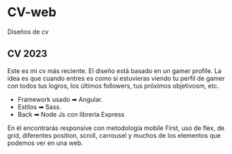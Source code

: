 # CV-web
Diseños de cv

## CV 2023

Este es mi cv más reciente. El diseño está basado en un gamer profile. La idea es que cuando entres es como si estuvieras viendo tu perfil de gamer con todos tus logros, los últimos followers, tus próximos objetivosm, etc.

- Framework usado ➡  Angular.
- Estilos ➡ Sass.
- Back ➡ Node Js con librería Express

En él encontrarás responsive con metodología mobile First, uso de flex, de grid, diferentes position, scroll, carrousel y muchos de los elementos que podemos ver en una web.
